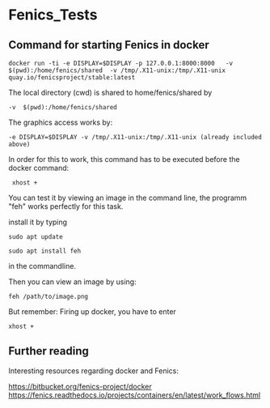 # Fenics_Tests

## Command for starting Fenics in docker 

	docker run -ti -e DISPLAY=$DISPLAY -p 127.0.0.1:8000:8000   -v  $(pwd):/home/fenics/shared  -v /tmp/.X11-unix:/tmp/.X11-unix   quay.io/fenicsproject/stable:latest

The local directory (cwd) is shared to home/fenics/shared by 

    -v  $(pwd):/home/fenics/shared


The graphics access works by:

    -e DISPLAY=$DISPLAY -v /tmp/.X11-unix:/tmp/.X11-unix (already included above)

In order for this to work, this command has to be executed before the docker command:

     xhost +

You can test it by viewing an image in the command line, the programm "feh" works perfectly for this task.

install it by typing

    sudo apt update

    sudo apt install feh

in the commandline.

Then you can view an image by using:

    feh /path/to/image.png

But remember: Firing up docker, you have to enter

    xhost +


## Further reading
Interesting resources regarding docker and Fenics:

https://bitbucket.org/fenics-project/docker
https://fenics.readthedocs.io/projects/containers/en/latest/work_flows.html
